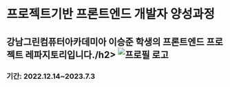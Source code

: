 <h1>프로젝트기반 프론트엔드 개발자 양성과정</h1>
<h2>강남그린컴퓨터아카데미아 이승준 학생의 프론트엔드 프로젝트 레파지토리입니다./h2>
<img src="E:\이승준_프론트엔드\LSJ_PJ_221214\강남_나몰빼미.jpg" alt="프로필 로고">
<h3>기간: 2022.12.14~2023.7.3</h3>
